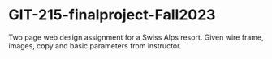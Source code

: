 # GIT-215-finalproject-Fall2023

Two page web design assignment for a Swiss Alps resort. Given wire frame, images, copy and basic parameters from instructor.
